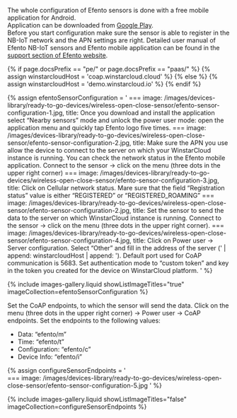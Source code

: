 
The whole configuration of Efento sensors is done with a free mobile application for Android.  
Application can be downloaded from [Google Play](https://play.google.com/store/apps/details?id=pl.efento.cloud&hl=en).  
Before you start configuration make sure the sensor is able to register in the NB-IoT network and the APN settings are right. 
Detailed user manual of Efento NB-IoT sensors and Efento mobile application can be found in the [support section of Efento website](https://getefento.com/support/).  

{% if page.docsPrefix == "pe/" or page.docsPrefix == "paas/" %}
{% assign winstarcloudHost = 'coap.winstarcloud.cloud' %}
{% else %}
{% assign winstarcloudHost = 'demo.winstarcloud.io' %}
{% endif %}

{% assign efentoSensorConfiguration = '
    ===
        image: /images/devices-library/ready-to-go-devices/wireless-open-close-sensor/efento-sensor-configuration-1.jpg,
        title: Once you download and install the application select “Nearby sensors” mode and unlock the power user mode: open the application menu and quickly tap Efento logo five times.
    ===
        image: /images/devices-library/ready-to-go-devices/wireless-open-close-sensor/efento-sensor-configuration-2.jpg,
        title: Make sure the APN you use allow the device to connect to the server on which your WinstarCloud instance is running. You can check the network status in the Efento mobile application. Connect to the sensor -> click on the menu (three dots in the upper right corner)
    ===
        image: /images/devices-library/ready-to-go-devices/wireless-open-close-sensor/efento-sensor-configuration-3.jpg,
        title: Click on Cellular network status. Mare sure that the field “Registration status” value is either “REGISTERED” or “REGISTERED_ROAMING”
    ===
        image: /images/devices-library/ready-to-go-devices/wireless-open-close-sensor/efento-sensor-configuration-2.jpg,
        title: Set the sensor to send the data to the server on which WinstarCloud instance is running. Connect to the sensor -> click on the menu (three dots in the upper right corner).
    ===
        image: /images/devices-library/ready-to-go-devices/wireless-open-close-sensor/efento-sensor-configuration-4.jpg,
        title: Click on Power user -> Server configuration. Select “Other” and fill in the address of the server (' | append: winstarcloudHost | append: '). Default port used for CoAP communication is 5683. Set authentication mode to “custom token” and key in the token you created for the device on WinstarCloud platform.
'
%}

{% include images-gallery.liquid showListImageTitles="true" imageCollection=efentoSensorConfiguration %}

Set the CoAP endpoints, to which the sensor will send the data. Click on the menu (three dots in the upper right corner) -> Power user -> CoAP endpoints. Set the endpoints to the following values:

- Data: “efento/m”
- Time: “efento/t”
- Configuration: “efento/c”
- Device Info: “efento/i”

{% assign configureSensorEndpoints = '        
    ===
        image: /images/devices-library/ready-to-go-devices/wireless-open-close-sensor/efento-sensor-configuration-5.jpg
'
%}

{% include images-gallery.liquid showListImageTitles="false" imageCollection=configureSensorEndpoints %}


